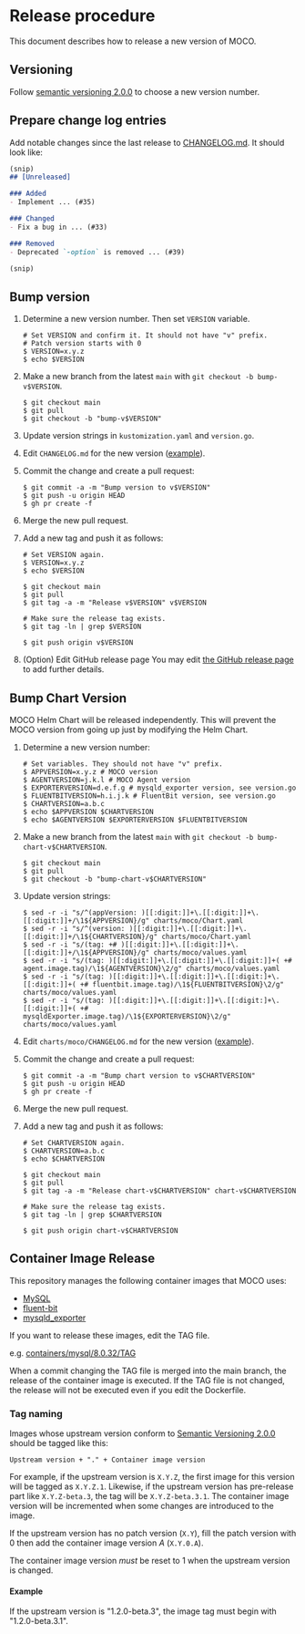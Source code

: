 Release procedure
=================

This document describes how to release a new version of MOCO.

## Versioning

Follow [semantic versioning 2.0.0][semver] to choose a new version number.

## Prepare change log entries

Add notable changes since the last release to [CHANGELOG.md](CHANGELOG.md).
It should look like:

```markdown
(snip)
## [Unreleased]

### Added
- Implement ... (#35)

### Changed
- Fix a bug in ... (#33)

### Removed
- Deprecated `-option` is removed ... (#39)

(snip)
```

## Bump version

1. Determine a new version number. Then set `VERSION` variable.

    ```console
    # Set VERSION and confirm it. It should not have "v" prefix.
    # Patch version starts with 0
    $ VERSION=x.y.z
    $ echo $VERSION
    ```

2. Make a new branch from the latest `main` with `git checkout -b bump-v$VERSION`.

    ```console
    $ git checkout main
    $ git pull
    $ git checkout -b "bump-v$VERSION"
    ```

3. Update version strings in `kustomization.yaml` and `version.go`.
4. Edit `CHANGELOG.md` for the new version ([example][]).
5. Commit the change and create a pull request:

    ```console
    $ git commit -a -m "Bump version to v$VERSION"
    $ git push -u origin HEAD
    $ gh pr create -f
    ```

6. Merge the new pull request.
7. Add a new tag and push it as follows:

    ```console
    # Set VERSION again.
    $ VERSION=x.y.z
    $ echo $VERSION

    $ git checkout main
    $ git pull
    $ git tag -a -m "Release v$VERSION" v$VERSION

    # Make sure the release tag exists.
    $ git tag -ln | grep $VERSION

    $ git push origin v$VERSION
    ```

8. (Option) Edit GitHub release page
    You may edit [the GitHub release page](https://github.com/cybozu-go/moco/releases/latest) to add further details.

## Bump Chart Version

MOCO Helm Chart will be released independently.
This will prevent the MOCO version from going up just by modifying the Helm Chart.

1. Determine a new version number:

    ```console
    # Set variables. They should not have "v" prefix.
    $ APPVERSION=x.y.z # MOCO version
    $ AGENTVERSION=j.k.l # MOCO Agent version
    $ EXPORTERVERSION=d.e.f.g # mysqld_exporter version, see version.go
    $ FLUENTBITVERSION=h.i.j.k # FluentBit version, see version.go
    $ CHARTVERSION=a.b.c
    $ echo $APPVERSION $CHARTVERSION
    $ echo $AGENTVERSION $EXPORTERVERSION $FLUENTBITVERSION
    ```

2. Make a new branch from the latest `main` with `git checkout -b bump-chart-v$CHARTVERSION`.

    ```console
    $ git checkout main
    $ git pull
    $ git checkout -b "bump-chart-v$CHARTVERSION"
    ```

3. Update version strings:

    ```console
    $ sed -r -i "s/^(appVersion: )[[:digit:]]+\.[[:digit:]]+\.[[:digit:]]+/\1${APPVERSION}/g" charts/moco/Chart.yaml
    $ sed -r -i "s/^(version: )[[:digit:]]+\.[[:digit:]]+\.[[:digit:]]+/\1${CHARTVERSION}/g" charts/moco/Chart.yaml
    $ sed -r -i "s/(tag: +# )[[:digit:]]+\.[[:digit:]]+\.[[:digit:]]+/\1${APPVERSION}/g" charts/moco/values.yaml
    $ sed -r -i "s/(tag: )[[:digit:]]+\.[[:digit:]]+\.[[:digit:]]+( +# agent.image.tag)/\1${AGENTVERSION}\2/g" charts/moco/values.yaml
    $ sed -r -i "s/(tag: )[[:digit:]]+\.[[:digit:]]+\.[[:digit:]+\.[[:digit:]]+( +# fluentbit.image.tag)/\1${FLUENTBITVERSION}\2/g" charts/moco/values.yaml
    $ sed -r -i "s/(tag: )[[:digit:]]+\.[[:digit:]]+\.[[:digit:]+\.[[:digit:]]+( +# mysqldExporter.image.tag)/\1${EXPORTERVERSION}\2/g" charts/moco/values.yaml
    ```

4. Edit `charts/moco/CHANGELOG.md` for the new version ([example][]).
5. Commit the change and create a pull request:

    ```console
    $ git commit -a -m "Bump chart version to v$CHARTVERSION"
    $ git push -u origin HEAD
    $ gh pr create -f
    ```

6. Merge the new pull request.
7. Add a new tag and push it as follows:

    ```console
    # Set CHARTVERSION again.
    $ CHARTVERSION=a.b.c
    $ echo $CHARTVERSION

    $ git checkout main
    $ git pull
    $ git tag -a -m "Release chart-v$CHARTVERSION" chart-v$CHARTVERSION

    # Make sure the release tag exists.
    $ git tag -ln | grep $CHARTVERSION

    $ git push origin chart-v$CHARTVERSION
    ```

## Container Image Release

This repository manages the following container images that MOCO uses:

* [MySQL](./containers/mysql)
* [fluent-bit](./containers/fluent-bit)
* [mysqld_exporter](./containers/mysqld_exporter)

If you want to release these images, edit the TAG file.

e.g. [containers/mysql/8.0.32/TAG](./containers/mysql/8.0.32/TAG)

When a commit changing the TAG file is merged into the main branch, the release of the container image is executed.
If the TAG file is not changed, the release will not be executed even if you edit the Dockerfile.

### Tag naming

Images whose upstream version conform to [Semantic Versioning 2.0.0][semver] should be
tagged like this:

    Upstream version + "." + Container image version

For example, if the upstream version is `X.Y.Z`, the first image for this version will
be tagged as `X.Y.Z.1`.  Likewise, if the upstream version has pre-release part like
`X.Y.Z-beta.3`, the tag will be `X.Y.Z-beta.3.1`.
The container image version will be incremented when some changes are introduced to the image.

If the upstream version has no patch version (`X.Y`), fill the patch version with 0 then
add the container image version _A_ (`X.Y.0.A`).

The container image version _must_ be reset to 1 when the upstream version is changed.

#### Example

If the upstream version is "1.2.0-beta.3", the image tag must begin with "1.2.0-beta.3.1".

[semver]: https://semver.org/spec/v2.0.0.html
[example]: https://github.com/cybozu-go/etcdpasswd/commit/77d95384ac6c97e7f48281eaf23cb94f68867f79
